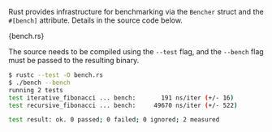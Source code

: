 Rust provides infrastructure for benchmarking via the `Bencher` struct and
the `#[bench]` attribute. Details in the source code below.

{bench.rs}

The source needs to be compiled using the `--test` flag, and the `--bench` flag
must be passed to the resulting binary.

``` bash
$ rustc --test -O bench.rs
$ ./bench --bench
running 2 tests
test iterative_fibonacci ... bench:       191 ns/iter (+/- 16)
test recursive_fibonacci ... bench:     49670 ns/iter (+/- 522)

test result: ok. 0 passed; 0 failed; 0 ignored; 2 measured
```
